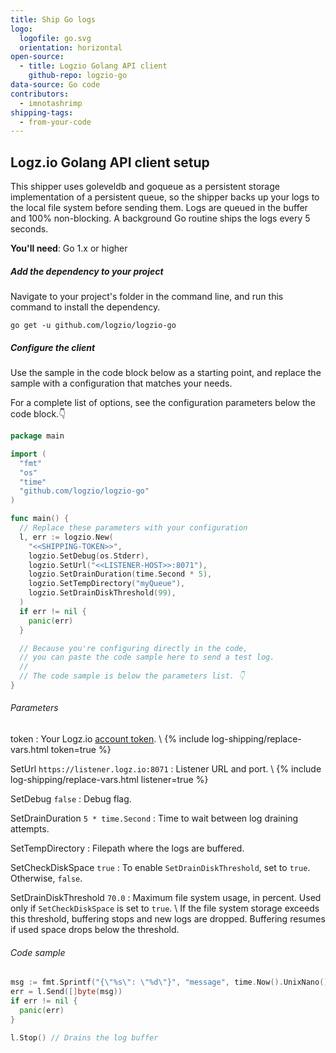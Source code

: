 ```yaml
---
title: Ship Go logs
logo:
  logofile: go.svg
  orientation: horizontal
open-source:
  - title: Logzio Golang API client
    github-repo: logzio-go
data-source: Go code
contributors:
  - imnotashrimp
shipping-tags:
  - from-your-code
---
```


## Logz.io Golang API client setup

This shipper uses goleveldb and goqueue as a persistent storage implementation of a persistent queue, so the shipper backs up your logs to the local file system before sending them.
Logs are queued in the buffer and 100% non-blocking.
A background Go routine ships the logs every 5 seconds.

**You'll need**:
Go 1.x or higher

<div class="tasklist">

##### Add the dependency to your project

Navigate to your project's folder in the command line, and run this command to install the dependency.

```shell
go get -u github.com/logzio/logzio-go
```

##### Configure the client

Use the sample in the code block below as a starting point, and replace the sample with a configuration that matches your needs.

For a complete list of options, see the configuration parameters below the code block.👇

```go
package main

import (
  "fmt"
  "os"
  "time"
  "github.com/logzio/logzio-go"
)

func main() {
  // Replace these parameters with your configuration
  l, err := logzio.New(
    "<<SHIPPING-TOKEN>>",
    logzio.SetDebug(os.Stderr),
    logzio.SetUrl("<<LISTENER-HOST>>:8071"),
    logzio.SetDrainDuration(time.Second * 5),
    logzio.SetTempDirectory("myQueue"),
    logzio.SetDrainDiskThreshold(99),
  )
  if err != nil {
    panic(err)
  }

  // Because you're configuring directly in the code,
  // you can paste the code sample here to send a test log.
  //
  // The code sample is below the parameters list. 👇
}
```

###### Parameters

token <span class="required-param"></span>
: Your Logz.io [account token](https://app.logz.io/#/dashboard/settings/general). \\
  {% include log-shipping/replace-vars.html token=true %}

SetUrl <span class="default-param">`https://listener.logz.io:8071`</span>
: Listener URL and port. \\
  {% include log-shipping/replace-vars.html listener=true %}

SetDebug <span class="default-param">`false`</span>
: Debug flag.

SetDrainDuration <span class="default-param">`5 * time.Second`</span>
: Time to wait between log draining attempts.

SetTempDirectory
: Filepath where the logs are buffered.

SetCheckDiskSpace <span class="default-param"></span> `true`
: To enable `SetDrainDiskThreshold`, set to `true`. Otherwise, `false`.

SetDrainDiskThreshold <span class="default-param">`70.0`</span>
: Maximum file system usage, in percent.
  Used only if `SetCheckDiskSpace` is set to `true`. \\
  If the file system storage exceeds this threshold, buffering stops and new logs are dropped.
  Buffering resumes if used space drops below the threshold.

###### Code sample

```go
msg := fmt.Sprintf("{\"%s\": \"%d\"}", "message", time.Now().UnixNano())
err = l.Send([]byte(msg))
if err != nil {
  panic(err)
}

l.Stop() // Drains the log buffer
```

</div>
